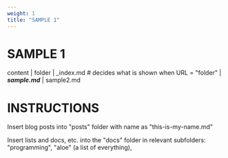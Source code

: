 ```yaml
---
weight: 1
title: "SAMPLE 1"
---
```


# SAMPLE 1
content
| folder
  | _index.md # decides what is shown when URL = "folder"
  | ***sample.md***
  | sample2.md

# INSTRUCTIONS
Insert blog posts into "posts" folder with name as "this-is-my-name.md"

Insert lists and docs, etc. into the "docs" folder in relevant
subfolders: "programming", "aloe" (a list of everything), 
